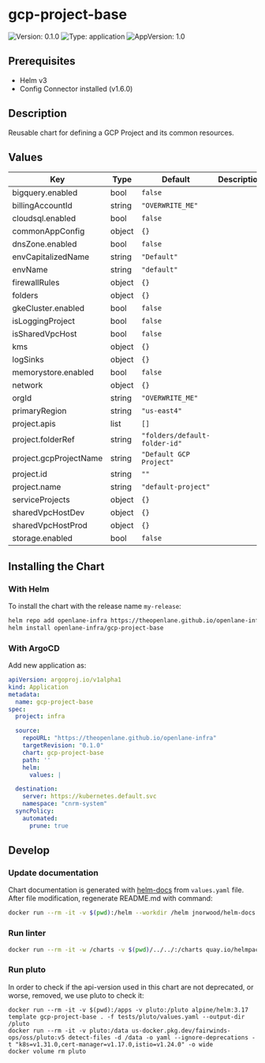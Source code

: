 # gcp-project-base

![Version: 0.1.0](https://img.shields.io/badge/Version-0.1.0-informational?style=flat-square) ![Type: application](https://img.shields.io/badge/Type-application-informational?style=flat-square) ![AppVersion: 1.0](https://img.shields.io/badge/AppVersion-1.0-informational?style=flat-square)

## Prerequisites

- Helm v3
- Config Connector installed (v1.6.0)

## Description

Reusable chart for defining a GCP Project and its common resources.

## Values

| Key | Type | Default | Description |
|-----|------|---------|-------------|
| bigquery.enabled | bool | `false` |  |
| billingAccountId | string | `"OVERWRITE_ME"` |  |
| cloudsql.enabled | bool | `false` |  |
| commonAppConfig | object | `{}` |  |
| dnsZone.enabled | bool | `false` |  |
| envCapitalizedName | string | `"Default"` |  |
| envName | string | `"default"` |  |
| firewallRules | object | `{}` |  |
| folders | object | `{}` |  |
| gkeCluster.enabled | bool | `false` |  |
| isLoggingProject | bool | `false` |  |
| isSharedVpcHost | bool | `false` |  |
| kms | object | `{}` |  |
| logSinks | object | `{}` |  |
| memorystore.enabled | bool | `false` |  |
| network | object | `{}` |  |
| orgId | string | `"OVERWRITE_ME"` |  |
| primaryRegion | string | `"us-east4"` |  |
| project.apis | list | `[]` |  |
| project.folderRef | string | `"folders/default-folder-id"` |  |
| project.gcpProjectName | string | `"Default GCP Project"` |  |
| project.id | string | `""` |  |
| project.name | string | `"default-project"` |  |
| serviceProjects | object | `{}` |  |
| sharedVpcHostDev | object | `{}` |  |
| sharedVpcHostProd | object | `{}` |  |
| storage.enabled | bool | `false` |  |

## Installing the Chart

### With Helm

To install the chart with the release name `my-release`:

```bash
helm repo add openlane-infra https://theopenlane.github.io/openlane-infra
helm install openlane-infra/gcp-project-base
```

### With ArgoCD

Add new application as:

```yaml
apiVersion: argoproj.io/v1alpha1
kind: Application
metadata:
  name: gcp-project-base
spec:
  project: infra

  source:
    repoURL: "https://theopenlane.github.io/openlane-infra"
    targetRevision: "0.1.0"
    chart: gcp-project-base
    path: ''
    helm:
      values: |

  destination:
    server: https://kubernetes.default.svc
    namespace: "cnrm-system"
  syncPolicy:
    automated:
      prune: true
```

## Develop

### Update documentation

Chart documentation is generated with [helm-docs](https://github.com/norwoodj/helm-docs) from `values.yaml` file.
After file modification, regenerate README.md with command:

```bash
docker run --rm -it -v $(pwd):/helm --workdir /helm jnorwood/helm-docs:v1.14.2 helm-docs
```

### Run linter

```bash
docker run --rm -it -w /charts -v $(pwd)/../../:/charts quay.io/helmpack/chart-testing:v3.12.0 ct lint --charts /charts/charts/gcp-project-base --config /charts/charts/gcp-project-base/ct.yaml
```

### Run pluto

In order to check if the api-version used in this chart are not deprecated, or worse, removed, we use pluto to check it:

```
docker run --rm -it -v $(pwd):/apps -v pluto:/pluto alpine/helm:3.17 template gcp-project-base . -f tests/pluto/values.yaml --output-dir /pluto
docker run --rm -it -v pluto:/data us-docker.pkg.dev/fairwinds-ops/oss/pluto:v5 detect-files -d /data -o yaml --ignore-deprecations -t "k8s=v1.31.0,cert-manager=v1.17.0,istio=v1.24.0" -o wide
docker volume rm pluto
```

